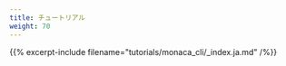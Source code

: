```yaml
---
title: チュートリアル
weight: 70
---
```


{{% excerpt-include filename="tutorials/monaca_cli/_index.ja.md" /%}}
